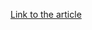 [Link to the article](https://www.fortinet.com/blog/threat-research/exelastealer-infostealer-enters-the-field)
